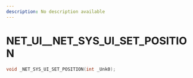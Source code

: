```yaml
---
description: No description available 
---
```


# NET_UI\__NET_SYS_UI_SET_POSITION

```cpp
void _NET_SYS_UI_SET_POSITION(int _Unk0);
```